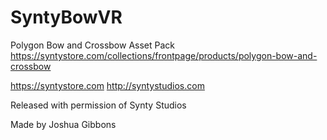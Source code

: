 # SyntyBowVR

Polygon Bow and Crossbow Asset Pack https://syntystore.com/collections/frontpage/products/polygon-bow-and-crossbow

https://syntystore.com
http://syntystudios.com

Released with permission of Synty Studios

Made by Joshua Gibbons
